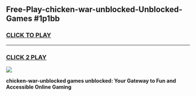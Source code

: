 
## Free-Play-chicken-war-unblocked-Unblocked-Games #1p1bb
<h3>
<a href="https://news.freeplayer.one?title=chicken-war-unblocked&ref=8M">CLICK TO PLAY</a></h3>
<hr>

<h3>
<a href="https://news.freeplayer.one?title=chicken-war-unblocked&ref=8M">CLICK 2 PLAY</a>
  
</h3>

<a href="https://news.freeplayer.one?title=chicken-war-unblocked&ref=8M"><img src="https://clearcache.store/games.png"></a>


**chicken-war-unblocked games unblocked: Your Gateway to Fun and Accessible Online Gaming**
